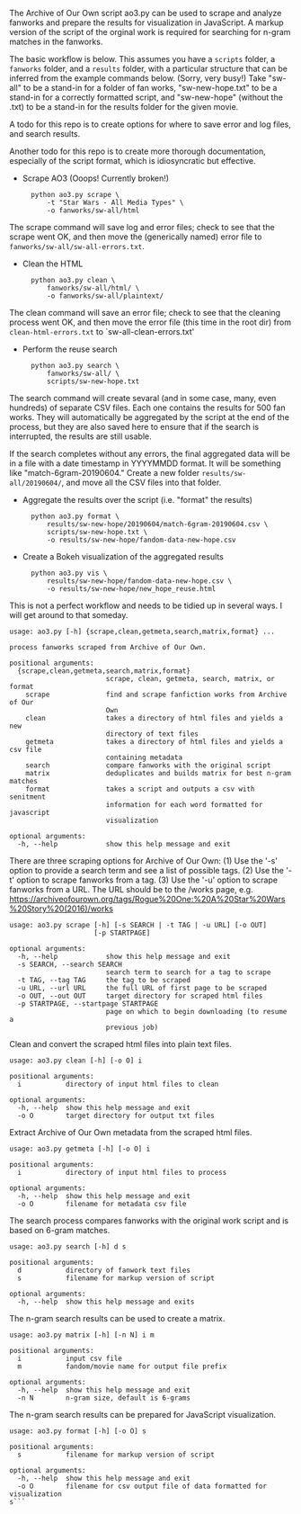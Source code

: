 The Archive of Our Own script ao3.py can be used to scrape and analyze 
fanworks and prepare the results for visualization in JavaScript.
A markup version of the script of the orginal work is required for 
searching for n-gram matches in the fanworks.

The basic workflow is below. This assumes you have a `scripts` folder, 
a `fanworks` folder, and a `results` folder, with a particular structure
that can be inferred from the example commands below. (Sorry, very busy!)
Take "sw-all" to be a stand-in for a folder of fan works, "sw-new-hope.txt"
to be a stand-in for a correctly formatted script, and "sw-new-hope" (without
the .txt) to be a stand-in for the results folder for the given movie.

A todo for this repo is to create options for where to save error and 
log files, and search results.

Another todo for this repo is to create more thorough documentation, 
especially of the script format, which is idiosyncratic but effective.

* Scrape AO3 (Ooops! Currently broken!)

        python ao3.py scrape \
            -t "Star Wars - All Media Types" \
            -o fanworks/sw-all/html

The scrape command will save log and error files; check to see that the
scrape went OK, and then move the (generically named) error file to
`fanworks/sw-all/sw-all-errors.txt`.

* Clean the HTML

        python ao3.py clean \
            fanworks/sw-all/html/ \
            -o fanworks/sw-all/plaintext/

The clean command will save an error file; check to see that the cleaning
process went OK, and then move the error file (this time in the root dir)
from `clean-html-errors.txt` to `sw-all-clean-errors.txt'

* Perform the reuse search

        python ao3.py search \
            fanworks/sw-all/ \
            scripts/sw-new-hope.txt

The search command will create sevaral (and in some case, many, even hundreds)
of separate CSV files. Each one contains the results for 500 fan works. They
will automatically be aggregated by the script at the end of the process, but
they are also saved here to ensure that if the search is interrupted, the 
results are still usable.

If the search completes without any errors, the final aggregated data will
be in a file with a date timestamp in YYYYMMDD format. It will be something 
like "match-6gram-20190604." Create a new folder `results/sw-all/20190604/`, 
and move all the CSV files into that folder.

* Aggregate the results over the script (i.e. "format" the results)

        python ao3.py format \
            results/sw-new-hope/20190604/match-6gram-20190604.csv \
            scripts/sw-new-hope.txt \
            -o results/sw-new-hope/fandom-data-new-hope.csv

* Create a Bokeh visualization of the aggregated results

        python ao3.py vis \
            results/sw-new-hope/fandom-data-new-hope.csv \
            -o results/sw-new-hope/new_hope_reuse.html


This is not a perfect workflow and needs to be tidied up in several ways. I 
will get around to that someday.

```
usage: ao3.py [-h] {scrape,clean,getmeta,search,matrix,format} ...

process fanworks scraped from Archive of Our Own.

positional arguments:
  {scrape,clean,getmeta,search,matrix,format}
                        scrape, clean, getmeta, search, matrix, or format
    scrape              find and scrape fanfiction works from Archive of Our
                        Own
    clean               takes a directory of html files and yields a new
                        directory of text files
    getmeta             takes a directory of html files and yields a csv file
                        containing metadata
    search              compare fanworks with the original script
    matrix              deduplicates and builds matrix for best n-gram matches
    format              takes a script and outputs a csv with senitment
                        information for each word formatted for javascript
                        visualization

optional arguments:
  -h, --help            show this help message and exit
```
There are three scraping options for Archive of Our Own:
(1) Use the '-s' option to provide a search term and see a list of possible tags.
(2) Use the '-t' option to scrape fanworks from a tag.
(3) Use the '-u' option to scrape fanworks from a URL. The URL should be to the /works page,
	e.g. https://archiveofourown.org/tags/Rogue%20One:%20A%20Star%20Wars%20Story%20(2016)/works
```
usage: ao3.py scrape [-h] [-s SEARCH | -t TAG | -u URL] [-o OUT]
                     [-p STARTPAGE]

optional arguments:
  -h, --help            show this help message and exit
  -s SEARCH, --search SEARCH
                        search term to search for a tag to scrape
  -t TAG, --tag TAG     the tag to be scraped
  -u URL, --url URL     the full URL of first page to be scraped
  -o OUT, --out OUT     target directory for scraped html files
  -p STARTPAGE, --startpage STARTPAGE
                        page on which to begin downloading (to resume a
                        previous job)
``` 
Clean and convert the scraped html files into plain text files.
```
usage: ao3.py clean [-h] [-o O] i

positional arguments:
  i           directory of input html files to clean

optional arguments:
  -h, --help  show this help message and exit
  -o O        target directory for output txt files
```
Extract Archive of Our Own metadata from the scraped html files.
```
usage: ao3.py getmeta [-h] [-o O] i

positional arguments:
  i           directory of input html files to process

optional arguments:
  -h, --help  show this help message and exit
  -o O        filename for metadata csv file
```
The search process compares fanworks with the original work script and is based on 6-gram matches.
```
usage: ao3.py search [-h] d s

positional arguments:
  d           directory of fanwork text files
  s           filename for markup version of script

optional arguments:
  -h, --help  show this help message and exits
```
The n-gram search results can be used to create a matrix.
```
usage: ao3.py matrix [-h] [-n N] i m

positional arguments:
  i           input csv file
  m           fandom/movie name for output file prefix

optional arguments:
  -h, --help  show this help message and exit
  -n N        n-gram size, default is 6-grams
```
The n-gram search results can be prepared for JavaScript visualization.
```
usage: ao3.py format [-h] [-o O] s

positional arguments:
  s           filename for markup version of script

optional arguments:
  -h, --help  show this help message and exit
  -o O        filename for csv output file of data formatted for visualization
s```

